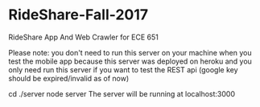 # RideShare-Fall-2017
RideShare App And Web Crawler for ECE 651

Please note: you don't need to run this server on your machine when you test the mobile app because this server was deployed on heroku and you only need run this server if you want to test the REST api (google key should be expired/invalid as of now)

cd ./server
node server
The server will be running at localhost:3000
